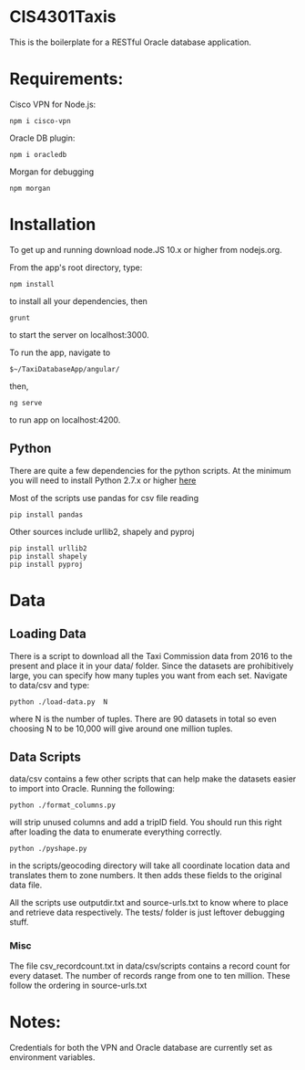 # CIS4301Taxis

This is the boilerplate for a RESTful Oracle database application.

# Requirements:



Cisco VPN for Node.js:

    npm i cisco-vpn

Oracle DB plugin:

    npm i oracledb

Morgan for debugging

    npm morgan

# Installation

To get up and running download node.JS 10.x or higher from nodejs.org.

From the app's root directory, type:

    npm install
   
to install all your dependencies, then

    grunt


to start the server on localhost:3000.

To run the app, navigate to 

    $~/TaxiDatabaseApp/angular/
    
then,

    ng serve

to run app on localhost:4200.


## Python

There are quite a few dependencies for the python scripts.  At  the minimum you will need to install
Python 2.7.x or higher [here](https://www.python.org/downloads/)

Most of the scripts use pandas for csv file reading

    pip install pandas

Other sources include urllib2, shapely and pyproj

    pip install urllib2
    pip install shapely
    pip install pyproj


# Data

## Loading Data

There is a script to download all the Taxi Commission data from 2016 to the present and place it in your data/ folder.  Since the datasets are prohibitively large, you can specify how many tuples you want from each set.  Navigate to data/csv and type:

    python ./load-data.py  N
    
where N is the number of tuples.  There are 90 datasets in total so even choosing N to be 10,000 will give around one million tuples.

## Data Scripts

data/csv contains a few other scripts that can help make the datasets easier to import into Oracle.
Running the following:

    python ./format_columns.py
    
will strip unused columns and add a tripID field.  You should run this right after loading the data to enumerate 
everything correctly.

    python ./pyshape.py
    
in the scripts/geocoding directory will take all coordinate location data and translates them to zone numbers.
It then adds these fields to the original data file.

All the scripts use outputdir.txt and source-urls.txt to know where to place and retrieve data respectively.  The tests/ 
folder is just leftover debugging stuff.  

### Misc

The file csv_recordcount.txt in data/csv/scripts contains a record count for every dataset.  The number of records range from one to ten million.  These follow the ordering in source-urls.txt

# Notes:
Credentials for both the VPN and Oracle database are currently set as environment
variables.

